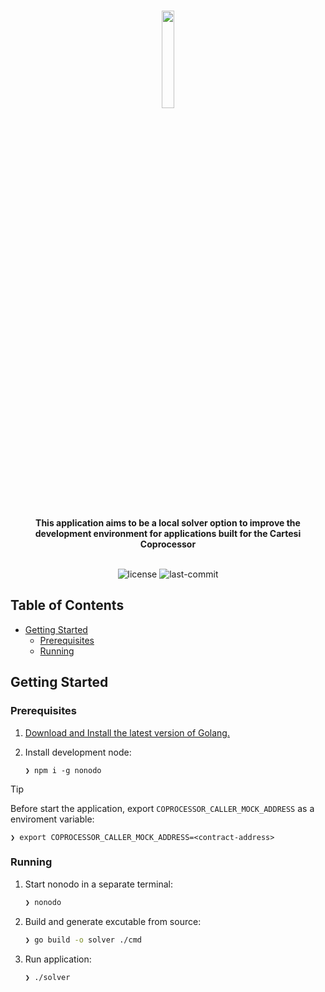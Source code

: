 <br>
<p align="center">
    <img src="https://github.com/Mugen-Builders/.github/assets/153661799/7ed08d4c-89f4-4bde-a635-0b332affbd5d" align="center" width="20%">
</p>
<br>
<div align="center">
<b>This application aims to be a local solver option to improve the development environment for applications built for the Cartesi Coprocessor</b>
</div>
<br>
<p align="center">
	<img src="https://img.shields.io/github/license/tribeshq/tribes?style=default&logo=opensourceinitiative&logoColor=white&color=00F6FF" alt="license">
	<img src="https://img.shields.io/github/last-commit/tribeshq/tribes?style=default&logo=git&logoColor=white&color=CCFDFF" alt="last-commit">
</p>

##  Table of Contents

- [Getting Started](#getting-started)
  - [Prerequisites](#prerequisites)
  - [Running](#running)

##  Getting Started

###  Prerequisites
1. [Download and Install the latest version of Golang.](https://go.dev/doc/install)

2. Install development node:
	```shell
	❯ npm i -g nonodo
	```

> [!TIP]
> Before start the application, export `COPROCESSOR_CALLER_MOCK_ADDRESS` as a enviroment variable:
>
>   ```shell
>   ❯ export COPROCESSOR_CALLER_MOCK_ADDRESS=<contract-address>
>   ```

###  Running

1. Start nonodo in a separate terminal:

   ```sh
   ❯ nonodo
   ```

2. Build and generate excutable from source:

   ```sh
   ❯ go build -o solver ./cmd 
   ```
   

3. Run application:

   ```sh
   ❯ ./solver
   ```
